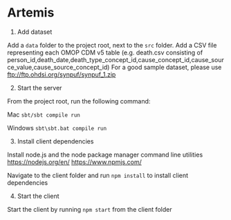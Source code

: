 # Artemis

1) Add dataset

Add a `data` folder to the project root, next to the `src` folder.
Add a CSV file representing each OMOP CDM v5 table (e.g. death.csv consisting of person_id,death_date,death_type_concept_id,cause_concept_id,cause_source_value,cause_source_concept_id)
For a good sample dataset, please use ftp://ftp.ohdsi.org/synpuf/synpuf_1.zip

2) Start the server

From the project root, run the following command:

Mac
`sbt/sbt compile run`

Windows
`sbt\sbt.bat compile run`

3) Install client dependencies

Install node.js and the node package manager command line utilities 
https://nodejs.org/en/
https://www.npmjs.com/

Navigate to the client folder and run `npm install` to install client dependencies

4) Start the client

Start the client by running `npm start` from the client folder

